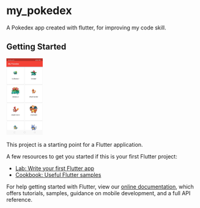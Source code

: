 # my_pokedex

A Pokedex app created with flutter, for improving my code skill.

## Getting Started

<img src="./image/preview.jpg" height=200 weight=100/>

This project is a starting point for a Flutter application.



A few resources to get you started if this is your first Flutter project:

- [Lab: Write your first Flutter app](https://flutter.io/docs/get-started/codelab)
- [Cookbook: Useful Flutter samples](https://flutter.io/docs/cookbook)

For help getting started with Flutter, view our 
[online documentation](https://flutter.io/docs), which offers tutorials, 
samples, guidance on mobile development, and a full API reference.

